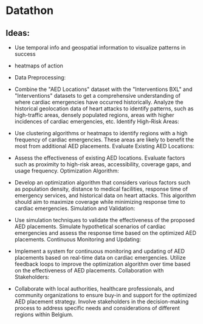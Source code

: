 # Datathon


## Ideas:
- Use temporal info and geospatial information to visualize patterns in success
- heatmaps of action
- Data Preprocessing:

- Combine the "AED Locations" dataset with the "Interventions BXL" and "Interventions" datasets to get a comprehensive understanding of where cardiac emergencies have occurred historically.
Analyze the historical geolocation data of heart attacks to identify patterns, such as high-traffic areas, densely populated regions, areas with higher incidences of cardiac emergencies, etc.
Identify High-Risk Areas:

- Use clustering algorithms or heatmaps to identify regions with a high frequency of cardiac emergencies. These areas are likely to benefit the most from additional AED placements.
Evaluate Existing AED Locations:

- Assess the effectiveness of existing AED locations. Evaluate factors such as proximity to high-risk areas, accessibility, coverage gaps, and usage frequency.
Optimization Algorithm:

- Develop an optimization algorithm that considers various factors such as population density, distance to medical facilities, response time of emergency services, and historical data on heart attacks.
This algorithm should aim to maximize coverage while minimizing response time to cardiac emergencies.
Simulation and Validation:

- Use simulation techniques to validate the effectiveness of the proposed AED placements.
Simulate hypothetical scenarios of cardiac emergencies and assess the response time based on the optimized AED placements.
Continuous Monitoring and Updating:

- Implement a system for continuous monitoring and updating of AED placements based on real-time data on cardiac emergencies.
Utilize feedback loops to improve the optimization algorithm over time based on the effectiveness of AED placements.
Collaboration with Stakeholders:

- Collaborate with local authorities, healthcare professionals, and community organizations to ensure buy-in and support for the optimized AED placement strategy.
Involve stakeholders in the decision-making process to address specific needs and considerations of different regions within Belgium.